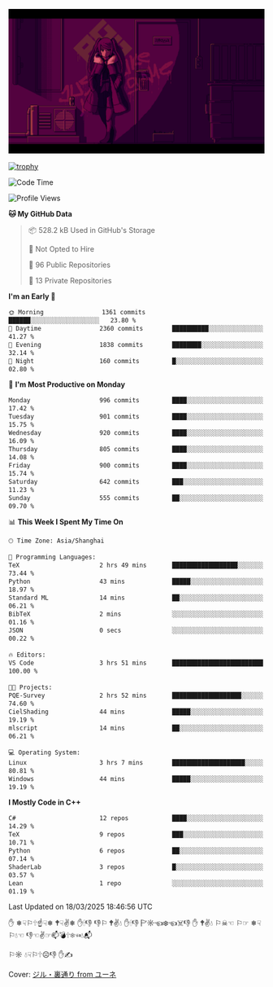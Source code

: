 ![](imgs/main.png)

[![trophy](https://github-profile-trophy.vercel.app/?username=NeilKleistGao&theme=dracula)](https://github.com/ryo-ma/github-profile-trophy)

<!--START_SECTION:waka-->
![Code Time](http://img.shields.io/badge/Code%20Time-1%2C659%20hrs%2057%20mins-blue)

![Profile Views](http://img.shields.io/badge/Profile%20Views-0-blue)

**🐱 My GitHub Data** 

> 📦 528.2 kB Used in GitHub's Storage 
 > 
> 🚫 Not Opted to Hire
 > 
> 📜 96 Public Repositories 
 > 
> 🔑 13 Private Repositories 
 > 
**I'm an Early 🐤** 

```text
🌞 Morning                1361 commits        ██████░░░░░░░░░░░░░░░░░░░   23.80 % 
🌆 Daytime                2360 commits        ██████████░░░░░░░░░░░░░░░   41.27 % 
🌃 Evening                1838 commits        ████████░░░░░░░░░░░░░░░░░   32.14 % 
🌙 Night                  160 commits         █░░░░░░░░░░░░░░░░░░░░░░░░   02.80 % 
```
📅 **I'm Most Productive on Monday** 

```text
Monday                   996 commits         ████░░░░░░░░░░░░░░░░░░░░░   17.42 % 
Tuesday                  901 commits         ████░░░░░░░░░░░░░░░░░░░░░   15.75 % 
Wednesday                920 commits         ████░░░░░░░░░░░░░░░░░░░░░   16.09 % 
Thursday                 805 commits         ████░░░░░░░░░░░░░░░░░░░░░   14.08 % 
Friday                   900 commits         ████░░░░░░░░░░░░░░░░░░░░░   15.74 % 
Saturday                 642 commits         ███░░░░░░░░░░░░░░░░░░░░░░   11.23 % 
Sunday                   555 commits         ██░░░░░░░░░░░░░░░░░░░░░░░   09.70 % 
```


📊 **This Week I Spent My Time On** 

```text
🕑︎ Time Zone: Asia/Shanghai

💬 Programming Languages: 
TeX                      2 hrs 49 mins       ██████████████████░░░░░░░   73.44 % 
Python                   43 mins             █████░░░░░░░░░░░░░░░░░░░░   18.97 % 
Standard ML              14 mins             ██░░░░░░░░░░░░░░░░░░░░░░░   06.21 % 
BibTeX                   2 mins              ░░░░░░░░░░░░░░░░░░░░░░░░░   01.16 % 
JSON                     0 secs              ░░░░░░░░░░░░░░░░░░░░░░░░░   00.22 % 

🔥 Editors: 
VS Code                  3 hrs 51 mins       █████████████████████████   100.00 % 

🐱‍💻 Projects: 
PQE-Survey               2 hrs 52 mins       ███████████████████░░░░░░   74.60 % 
CielShading              44 mins             █████░░░░░░░░░░░░░░░░░░░░   19.19 % 
mlscript                 14 mins             ██░░░░░░░░░░░░░░░░░░░░░░░   06.21 % 

💻 Operating System: 
Linux                    3 hrs 7 mins        ████████████████████░░░░░   80.81 % 
Windows                  44 mins             █████░░░░░░░░░░░░░░░░░░░░   19.19 % 
```

**I Mostly Code in C++** 

```text
C#                       12 repos            ████░░░░░░░░░░░░░░░░░░░░░   14.29 % 
TeX                      9 repos             ███░░░░░░░░░░░░░░░░░░░░░░   10.71 % 
Python                   6 repos             ██░░░░░░░░░░░░░░░░░░░░░░░   07.14 % 
ShaderLab                3 repos             █░░░░░░░░░░░░░░░░░░░░░░░░   03.57 % 
Lean                     1 repo              ░░░░░░░░░░░░░░░░░░░░░░░░░   01.19 % 
```




 Last Updated on 18/03/2025 18:46:56 UTC
<!--END_SECTION:waka-->

✋ ❄☟⚐🕆☝☟❄ 🕈☟✌❄ ✋🕯👎 👎⚐ 🕈✌💧 ✋🕯👎 🏱☼☜❄☜☠👎 ✋ 🕈✌💧 ⚐☠☜ ⚐☞ ❄☟⚐💧☜ 👎☜✌☞📫💣🕆❄☜💧📬

⚐☼ 💧☟⚐🕆☹👎 ✋✍

Cover: [ジル・裏通り from ユーネ](https://www.pixiv.net/artworks/62127066)
